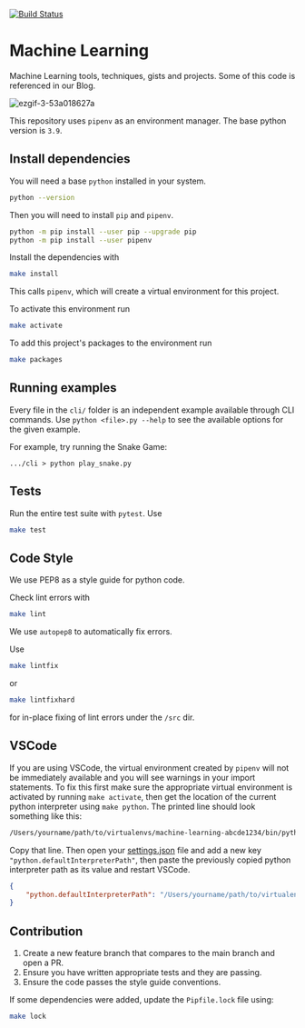 [![Build Status](https://app.travis-ci.com/8thlight/machine-learning.svg?branch=main)](https://app.travis-ci.com/8thlight/machine-learning)

# Machine Learning
Machine Learning tools, techniques, gists and projects.
Some of this code is referenced in our Blog.

![ezgif-3-53a018627a](https://user-images.githubusercontent.com/25442086/168663740-ea7ebc04-71fa-4800-a0ff-6eb5b389c5c7.gif)

This repository uses `pipenv` as an environment manager.
The base python version is `3.9`. 

## Install dependencies
You will need a base `python` installed in your system.
```bash
python --version
```

Then you will need to install `pip` and `pipenv`.
```bash
python -m pip install --user pip --upgrade pip
python -m pip install --user pipenv
```

Install the dependencies with 
```bash
make install
```
This calls `pipenv`, which will create a virtual environment for this project.

To activate this environment run
```bash
make activate
```

To add this project's packages to the environment run
```bash
make packages
```

## Running examples
Every file in the `cli/` folder is an independent example available through
CLI commands. Use `python <file>.py --help` to see the available options
for the given example.

For example, try running the Snake Game:
```shell
.../cli > python play_snake.py
```

## Tests
Run the entire test suite with `pytest`.
Use
```bash
make test
```

## Code Style
We use PEP8 as a style guide for python code.

Check lint errors with
```bash
make lint
```

We use `autopep8` to automatically fix errors.

Use
```bash
make lintfix
```
or
```bash
make lintfixhard
```

for in-place fixing of lint errors under the `/src` dir.

## VSCode
If you are using VSCode, the virtual environment created by `pipenv` will not 
be immediately available and you will see warnings in your import statements.
To fix this first make sure the appropriate virtual environment is activated
by running `make activate`, then get the location of the current python
interpreter using `make python`. The printed line should look something like
this:

```bash
/Users/yourname/path/to/virtualenvs/machine-learning-abcde1234/bin/python
```

Copy that line. Then open your
[settings.json](https://code.visualstudio.com/docs/getstarted/settings)
file and add a new key `"python.defaultInterpreterPath"`, then paste the 
previously copied python interpreter path as its value and restart VSCode.

```json
{
    "python.defaultInterpreterPath": "/Users/yourname/path/to/virtualenvs/machine-learning-abcde1234/bin/python"
}
```
## Contribution
1. Create a new feature branch that compares to the main branch and open a PR.
1. Ensure you have written appropriate tests and they are passing.
1. Ensure the code passes the style guide conventions.

If some dependencies were added, update the `Pipfile.lock` file
using:
```bash
make lock
```
